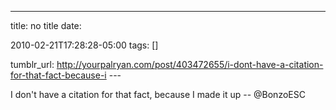 ---
title: no title
date:

 2010-02-21T17:28:28-05:00 
tags:  []

tumblr_url:
http://yourpalryan.com/post/403472655/i-dont-have-a-citation-for-that-fact-because-i
\-\--

I don't have a citation for that fact, because I made it up --
\@BonzoESC

